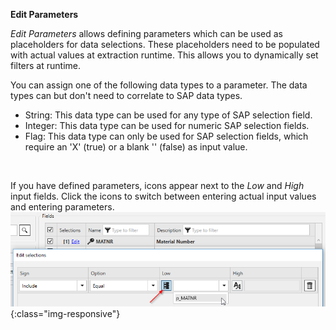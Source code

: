 **Edit Parameters**<br/>

*Edit Parameters* allows defining parameters which can be used as placeholders for data selections. These placeholders need to be populated with actual values at extraction runtime.
This allows you to dynamically set filters at runtime.

You can assign one of the following data types to a parameter. The data types can but don't need to correlate to SAP data types. 
- String: This data type can be used for any type of SAP selection field.
- Integer: This data type can be used for numeric SAP selection fields.
- Flag: This data type can only be used for SAP selection fields, which require an 'X'&nbsp;(true) or a blank ''&nbsp;(false) as input value.
<br>

If you have defined parameters, icons appear next to the *Low* and *High* input fields. 
Click the icons to switch between entering actual input values and entering parameters.
<br>
![ODP Selection With Parameters](/img/content/odp/odp-selection-with-parameters.png){:class="img-responsive"}
